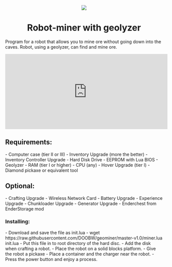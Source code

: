 <a name="start">
<center><img src="https://i.imgur.com/lVIijDy.png" />
<h1>Robot-miner with geolyzer</h1>
</center>

Program for a robot that allows you to mine ore without going down into the caves. Robot, using a geolyzer, can find and mine ore.

<iframe width="519" height="240" src="https://www.youtube.com/embed/fXvMzKBADLc" frameborder="0" allow="accelerometer; encrypted-media; gyroscope; picture-in-picture" allowfullscreen></iframe>

<h2>Requirements:</h2>
- Computer case (tier II or III)
- Inventory Upgrade (more the better)
- Inventory Controller Upgrade
- Hard Disk Drive
- EEPROM with Lua BIOS
- Geolyzer
- RAM (tier I or higher)
- CPU (any)
- Hover Upgrade (tier I)
- Diamond pickaxe or equivalent tool

<h2>Optional:</h2>
- Crafting Upgrade
- Wireless Network Card
- Battery Upgrade
- Experience Upgrade
- Chunkloader Upgrade
- Generator Upgrade
- Enderchest from EnderStorage mod

<h3>Installing:</h3>
- Download and save the file as init.lua
- wget https://raw.githubusercontent.com/DOOBW/geominer/master-v1.0/miner.lua init.lua
- Put this file in to root directory of the hard disc.
- Add the disk when crafting a robot.
- Place the robot on a solid blocks platform.
- Give the robot a pickaxe
- Place a container and the charger near the robot.
- Press the power button and enjoy a process.<br>

